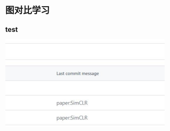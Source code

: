 # 图对比学习
## test
![none](https://github.com/mitsuha0258/Notes_Contrastive-Learning-in-RS/blob/main/img/test.jpg)



